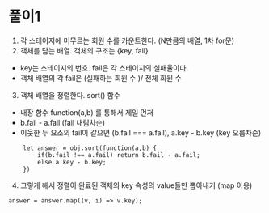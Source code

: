 # 풀이1

1. 각 스테이지에 머무르는 회원 수를 카운트한다. (N만큼의 배열, 1차 for문)
2. 객체를 담는 배열. 객체의 구조는 {key, fail}

- key는 스테이지의 번호. fail은 각 스테이지의 실패율이다.
- 객체 배열의 각 fail은 (실패하는 회원 수 )/ 전체 회원 수

3. 객체 배열을 정렬한다. sort() 함수

- 내장 함수 function(a,b) 를 통해서 제일 먼저
- b.fail - a.fail (fail 내림차순)
- 이웃한 두 요소의 fail이 같으면 (b.fail === a.fail), a.key - b.key (key 오름차순)

```
    let answer = obj.sort(function(a,b) {
        if(b.fail !== a.fail) return b.fail - a.fail;
        else a.key - b.key;
    })
```

4. 그렇게 해서 정렬이 완료된 객체의 key 속성의 value들만 뽑아내기 (map 이용)

```
answer = answer.map((v, i) => v.key);
```
